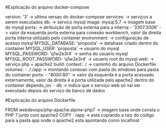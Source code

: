 #Explicação do arquivo docker-compose

version: '3' -> ultima versao do docker-compose
services: -> serviços a serem executados
  db: -> servico mysql
    image: mysql:5.7 -> imagem base do mysql
    ports: -> atribuição de porta externa para a interna
      - '3307:3306' -> valor da esquerda porta externa para conexão workbench, valor da direita porta interna utilizado pelo container
    environment: -> configuração de acesso mysql
       MYSQL_DATABASE: 'proposta' -> database criado dentro do container
       MYSQL_USER: 'proposta' -> usuario do mysql
       MYSQL_PASSWORD: 'q1w2e3r4' -> senha do usuario mysql
       MYSQL_ROOT_PASSWORD: 'q1w2e3r4' -> usuario root do mysql
  web: -> serviço php + apache2
    build:
      context: ./ -> caminho do arquivo Dockerfile
    volumes:
      - ./:/app -> montando conexao com pasta do windows para pasta do container
    ports:
      - "8000:80" -> valor da esquerda é a porta acessado externamente, valor da direita é a porta utilizada pelo apache2 dentro do container
    depends_on:
      - db -> indica que o serviço web só vai ser executado depois do serviço de banco de dados

#Explicação do arquivo Dockerfile

FROM webdevops/php-apache:alpine-php7 -> imagem base onde consta o PHP 7 junto com apache2
COPY . /app -> está copiando a raiz do código para a pasta app onde o apache2 esta apontando como localhost